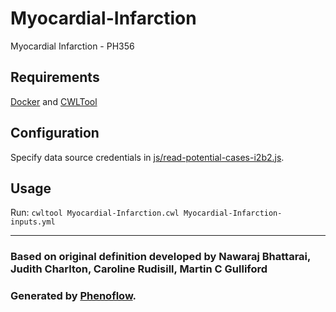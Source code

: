 # Myocardial-Infarction

Myocardial Infarction - PH356

## Requirements

[Docker](https://docs.docker.com/install/) and [CWLTool](https://github.com/common-workflow-language/cwltool#install)

## Configuration

Specify data source credentials in [js/read-potential-cases-i2b2.js](js/read-potential-cases-i2b2.js).

## Usage

Run: `cwltool Myocardial-Infarction.cwl Myocardial-Infarction-inputs.yml`

***

### Based on original definition developed by Nawaraj Bhattarai, Judith Charlton, Caroline Rudisill, Martin C Gulliford
### Generated by [Phenoflow](https://kclhi.org/phenoflow).
